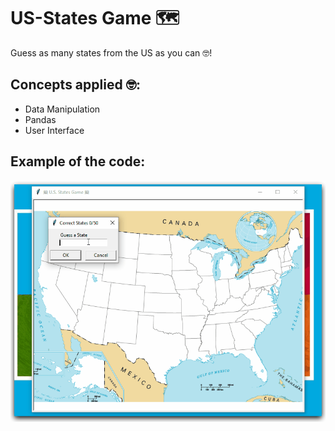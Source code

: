 # US-States Game 🗺️
Guess as many states from the US as you can 🤓!

## Concepts applied 🤓:
- Data Manipulation 
- Pandas
- User Interface

## Example of the code:
![image](image.gif)
